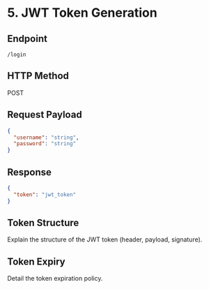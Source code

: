 
# 5. JWT Token Generation
## Endpoint
`/login`

## HTTP Method
POST

## Request Payload
```json
{
  "username": "string",
  "password": "string"
}
```

## Response
```json
{
  "token": "jwt_token"
}
```

## Token Structure
Explain the structure of the JWT token (header, payload, signature).

## Token Expiry
Detail the token expiration policy.
